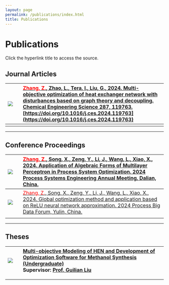 ```yaml
---
layout: page
permalink: /publications/index.html
title: Publications
---
```


# Publications
Click the hyperlink title to access the source.

## Journal Articles

|<img src="https://zixuanchang.github.io/article/graphical_abstruct.jpg">| |[<font color="red">Zhang, Z.</font>, Zhao, L., Tera, I., Liu, G., 2024. Multi-objective optimization of heat exchanger network with disturbances based on graph theory and decoupling. Chemical Engineering Science 287, 119763. ](https://zixuanchang.github.io/article/1-s2.0-S0009250924000630-main.pdf)<br>[https://doi.org/10.1016/j.ces.2024.119763](https://doi.org/10.1016/j.ces.2024.119763)|
|:- |-|:------|
| || | 

---
## Conference Proceedings

|<img src="https://zixuanchang.github.io/article/ZJU_BeamerTemplate_page-0003.jpg">| |[<font color="red">Zhang, Z.</font>, Song, X., Zeng, Y., Li, J., Wang, L., Xiao, X., 2024. Application of Algebraic Forms of Multilayer Perceptron in Process System Optimization. 2024 Process Systems Engineering Annual Meeting, Dalian, China. ](https://zixuanchang.github.io/article/240712-张子轩-pse2024-多层感知机-clean.pdf)|
|:- |-|:------|
|<img src="https://zixuanchang.github.io/article/240725-ReLU-墙报.svg">| |[<font color="red">Zhang, Z.</font>, Song, X., Zeng, Y., Li, J., Wang, L., Xiao, X., 2024. Global optimization method and application based on ReLU neural network approximation. 2024 Process Big Data Forum, Yulin, China. ](https://zixuanchang.github.io/article/240724-ReLU-墙报.pdf)|
| || | 


---
## Theses

|<img src="https://zixuanchang.github.io/project/HEN/post.PNG">| |[Multi-objective Modeling of HEN and Development of Optimization Software for Methanol Synthesis (Undergraduate)](https://https://zixuanchang.github.io/project/HEN/zzx-s_project.zip)<br>**Supervisor:** [Prof. Guilian Liu](https://gr.xjtu.edu.cn/en/web/guilianliui/home)|
|:- |-|:------|

---



